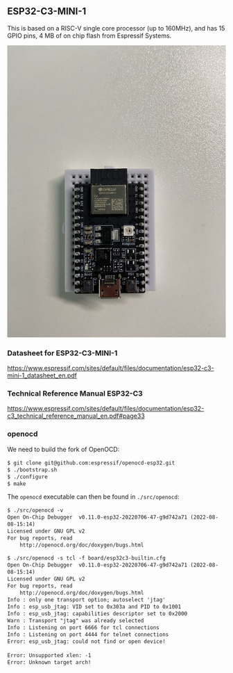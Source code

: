 ## ESP32-C3-MINI-1
This is based on a RISC-V single core processor (up to 160MHz), and has 15 GPIO
pins, 4 MB of on chip flash from Espressif Systems.

![ESP32-C3-MINI-1 image](./notes/img/esp32-c3-mini1.jpg "Image of ESP32-C3-MINI-1")

### Datasheet for ESP32-C3-MINI-1
https://www.espressif.com/sites/default/files/documentation/esp32-c3-mini-1_datasheet_en.pdf

### Technical Reference Manual ESP32-C3
https://www.espressif.com/sites/default/files/documentation/esp32-c3_technical_reference_manual_en.pdf#page33

### openocd
We need to build the fork of OpenOCD:
```console
$ git clone git@github.com:espressif/openocd-esp32.git
$ ./bootstrap.sh
$ ./configure
$ make
```
The `openocd` executable can then be found in `./src/openocd`:
```console
$ ./src/openocd -v
Open On-Chip Debugger  v0.11.0-esp32-20220706-47-g9d742a71 (2022-08-08-15:14)
Licensed under GNU GPL v2
For bug reports, read
	http://openocd.org/doc/doxygen/bugs.html
```

```console
$ ./src/openocd -s tcl -f board/esp32c3-builtin.cfg
Open On-Chip Debugger  v0.11.0-esp32-20220706-47-g9d742a71 (2022-08-08-15:14)
Licensed under GNU GPL v2
For bug reports, read
	http://openocd.org/doc/doxygen/bugs.html
Info : only one transport option; autoselect 'jtag'
Info : esp_usb_jtag: VID set to 0x303a and PID to 0x1001
Info : esp_usb_jtag: capabilities descriptor set to 0x2000
Warn : Transport "jtag" was already selected
Info : Listening on port 6666 for tcl connections
Info : Listening on port 4444 for telnet connections
Error: esp_usb_jtag: could not find or open device!

Error: Unsupported xlen: -1
Error: Unknown target arch!
```

